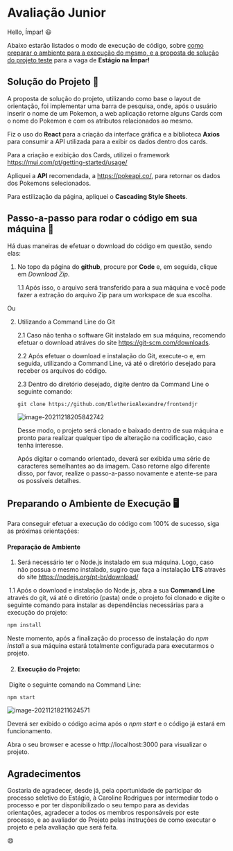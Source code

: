 #  Avaliação Junior
Hello, Ímpar!  :smiley: 

Abaixo estarão listados o modo de execução de código, sobre <u>como preparar o ambiente para a execução do mesmo, e a proposta de solução do projeto teste</u> para a vaga de **Estágio na Ímpar!**

## Solução do Projeto :rotating_light:
A proposta de solução do projeto, utilizando como base o layout de orientação, foi implementar uma barra de pesquisa, onde, após o usuário inserir o nome de um Pokemon, a web aplicação retorne alguns Cards com o nome do Pokemon e com os atributos relacionados ao mesmo. 

Fiz o uso do **React** para a criação da interface gráfica e a biblioteca **Axios** para consumir a API utilizada para a exibir os dados dentro dos cards.

Para a criação e exibição dos Cards, utilizei o framework https://mui.com/pt/getting-started/usage/

Apliquei a **API** recomendada, a https://pokeapi.co/, para retornar os dados dos Pokemons selecionados.

Para estilização da página, apliquei o **Cascading Style Sheets**.

## Passo-a-passo para rodar o código em sua máquina :footprints:
Há duas maneiras de efetuar o download do código em questão, sendo elas:

1. No topo da página do **github**, procure por **Code** e, em seguida, clique em *Download Zip*.

   1.1 Após isso, o arquivo será transferido para a sua máquina e você pode fazer a extração do arquivo Zip para um workspace de sua escolha.

Ou

2. Utilizando a Command Line do Git

   2.1 Caso não tenha o software Git instalado em sua máquina, recomendo efetuar o download atráves do site https://git-scm.com/downloads.

   2.2 Após efetuar o download e instalação do Git, execute-o  e, em seguida, utilizando a Command Line, vá até o diretório desejado para receber os arquivos do código.

   2.3 Dentro do diretório desejado, digite dentro da Command Line o seguinte comando: 

   ```html
   git clone https://github.com/EletherioAlexandre/frontendjr
   ```

   ![image-20211218205842742](C:\Users\Zoommy\AppData\Roaming\Typora\typora-user-images\image-20211218205842742.png)

   Desse modo, o projeto será clonado e baixado dentro de sua máquina e pronto para realizar qualquer tipo de alteração na codificação, caso tenha interesse.

   Após digitar o comando orientado, deverá ser exibida uma série de caracteres semelhantes ao da imagem. Caso retorne algo diferente disso, por favor, realize o passo-a-passo novamente e atente-se para os possíveis detalhes.



## Preparando o Ambiente de Execução :desktop_computer:

Para conseguir efetuar a execução do código com 100% de sucesso, siga as próximas orientações:

#### Preparação de Ambiente

1. Será necessário ter o Node.js instalado em sua máquina. Logo, caso não possua o mesmo instalado, sugiro que faça a instalação **LTS** através do site https://nodejs.org/pt-br/download/

​	1.1 Após o download e instalação do Node.js, abra a sua **Command Line** através do git, vá até o diretório (pasta) onde o projeto foi clonado e digite o seguinte comando para instalar as dependências necessárias para a execução do projeto:

```html
npm install
```

Neste momento, após a finalização do processo de instalação do *npm install* a sua máquina estará totalmente configurada para executarmos o projeto.



2. #### Execução do Projeto:

​	Digite o seguinte comando na Command Line:

```html
npm start
```

![image-20211218211624571](C:\Users\Zoommy\AppData\Roaming\Typora\typora-user-images\image-20211218211624571.png)

Deverá ser exibido o código acima após o *npm start* e o código já estará em funcionamento. 

Abra o seu browser e acesse o http://localhost:3000 para visualizar o projeto.



## Agradecimentos

Gostaria de agradecer, desde já, pela oportunidade de participar do processo seletivo do Estágio, à Caroline Rodrigues por intermediar todo o processo e por ter disponibilizado o seu tempo para as devidas orientações, agradecer a todos os membros responsáveis por este processo, e ao avaliador do Projeto pelas instruções de como executar o projeto e pela avaliação que será feita.

 :smile:
